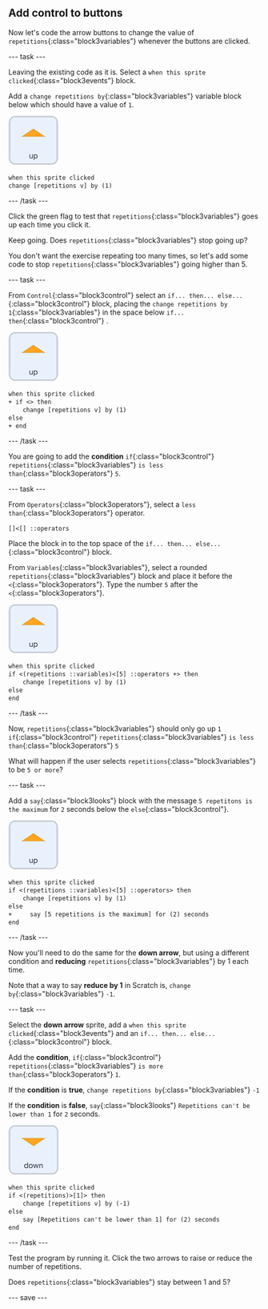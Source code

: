 ## Add control to buttons

Now let's code the arrow buttons to change the value of `repetitions`{:class="block3variables"} whenever the buttons are clicked.

--- task ---

Leaving the existing code as it is. Select a `when this sprite clicked`{:class="block3events"} block.

Add a `change repetitions by`{:class="block3variables"} variable block below which should have a value of `1`.

![Up arrow sprite icon](images/up_arrow_sprite.png)

```blocks3
when this sprite clicked
change [repetitions v] by (1)
```

--- /task ---

Click the green flag to test that `repetitions`{:class="block3variables"} goes up each time you click it.

Keep going. Does `repetitions`{:class="block3variables"} stop going up?

You don't want the exercise repeating too many times, so let's add some code to stop `repetitions`{:class="block3variables"} going higher than 5.

--- task ---

From `Control`{:class="block3control"} select an `if... then... else...`{:class="block3control"} block, placing the `change repetitions by 1`{:class="block3variables"} in the space below `if... then`{:class="block3control"} . 

![Up arrow sprite icon](images/up_arrow_sprite.png)

```blocks3
when this sprite clicked
+ if <> then
    change [repetitions v] by (1)
else
+ end
```

--- /task ---

You are going to add the **condition** `if`{:class="block3control"} `repetitions`{:class="block3variables"} `is less than`{:class="block3operators"} `5`.

--- task ---

From `Operators`{:class="block3operators"}, select a `less than`{:class="block3operators"} operator.

```
[]<[] ::operators
```

Place the block in to the top space of the `if... then... else...`{:class="block3control"} block.

From `Variables`{:class="block3variables"}, select a rounded `repetitions`{:class="block3variables"} block and place it before the `<`{:class="block3operators"}. Type the number `5` after the `<`{:class="block3operators"}.

![Up arrow sprite icon](images/up_arrow_sprite.png)

```blocks3
when this sprite clicked
if <(repetitions ::variables)<[5] ::operators +> then
    change [repetitions v] by (1)
else
end
```

--- /task ---

Now, `repetitions`{:class="block3variables"} should only go up `1` `if`{:class="block3control"} `repetitions`{:class="block3variables"} `is less than`{:class="block3operators"} `5`

What will happen if the user selects `repetitions`{:class="block3variables"} to be `5 or more`?

--- task ---

Add a `say`{:class="block3looks"} block with the message `5 repetitons is the maximum` for `2` seconds below the `else`{:class="block3control"}.

![Up arrow sprite icon](images/up_arrow_sprite.png)

```blocks3
when this sprite clicked
if <(repetitions ::variables)<[5] ::operators> then
    change [repetitions v] by (1)
else
+     say [5 repetitions is the maximum] for (2) seconds
end
```

--- /task ---

Now you'll need to do the same for the **down arrow**, but using a different condition and **reducing** `repetitions`{:class="block3variables"} by 1 each time.

Note that a way to say **reduce by 1** in Scratch is, `change by`{:class="block3variables"} `-1`.

--- task ---

Select the **down arrow** sprite, add a `when this sprite clicked`{:class="block3events"} and an `if... then... else...`{:class="block3control"} block.

Add the **condition**, `if`{:class="block3control"} `repetitions`{:class="block3variables"} `is more than`{:class="block3operators"} `1`.

If the **condition** is **true**, `change repetitions by`{:class="block3variables"} `-1`

If the **condition** is **false**, `say`{:class="block3looks"} `Repetitions can't be lower than 1` for `2` seconds.

![Down arrow sprite icon](images/down_arrow_sprite.png)

```blocks3
when this sprite clicked
if <(repetitions)>[1]> then
    change [repetitions v] by (-1)
else
    say [Repetitions can't be lower than 1] for (2) seconds
end
```

--- /task ---

Test the program by running it. Click the two arrows to raise or reduce the number of repetitions. 

Does `repetitions`{:class="block3variables"} stay between 1 and 5?

--- save ---
